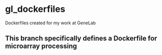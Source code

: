 # gl_dockerfiles
Dockerfiles created for my work at GeneLab

## This branch specifically defines a Dockerfile for microarray processing